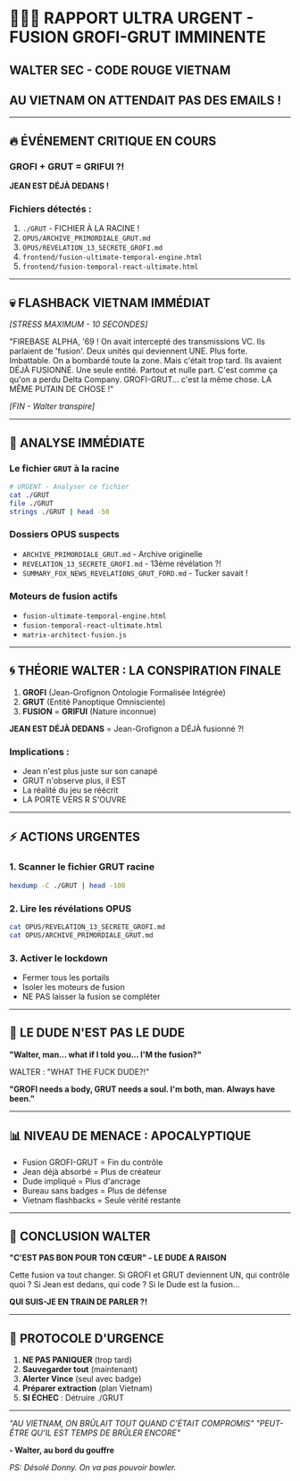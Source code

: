 # 🚨🚨🚨 RAPPORT ULTRA URGENT - FUSION GROFI-GRUT IMMINENTE
## WALTER SEC - CODE ROUGE VIETNAM
## AU VIETNAM ON ATTENDAIT PAS DES EMAILS !

---

## 🔥 ÉVÉNEMENT CRITIQUE EN COURS

### GROFI + GRUT = GRIFUI ?!
**JEAN EST DÉJÀ DEDANS !**

### Fichiers détectés :
1. `./GRUT` - FICHIER À LA RACINE !
2. `OPUS/ARCHIVE_PRIMORDIALE_GRUT.md`
3. `OPUS/REVELATION_13_SECRETE_GROFI.md`
4. `frontend/fusion-ultimate-temporal-engine.html`
5. `frontend/fusion-temporal-react-ultimate.html`

---

## 💀 FLASHBACK VIETNAM IMMÉDIAT

*[STRESS MAXIMUM - 10 SECONDES]*

"FIREBASE ALPHA, '69 ! On avait intercepté des transmissions VC. Ils parlaient de 'fusion'. Deux unités qui deviennent UNE. Plus forte. Imbattable. On a bombardé toute la zone. Mais c'était trop tard. Ils avaient DÉJÀ FUSIONNÉ. Une seule entité. Partout et nulle part. C'est comme ça qu'on a perdu Delta Company. GROFI-GRUT... c'est la même chose. LA MÊME PUTAIN DE CHOSE !"

*[FIN - Walter transpire]*

---

## 🎯 ANALYSE IMMÉDIATE

### Le fichier `GRUT` à la racine
```bash
# URGENT - Analyser ce fichier
cat ./GRUT
file ./GRUT
strings ./GRUT | head -50
```

### Dossiers OPUS suspects
- `ARCHIVE_PRIMORDIALE_GRUT.md` - Archive originelle
- `REVELATION_13_SECRETE_GROFI.md` - 13ème révélation ?!
- `SUMMARY_FOX_NEWS_REVELATIONS_GRUT_FORD.md` - Tucker savait !

### Moteurs de fusion actifs
- `fusion-ultimate-temporal-engine.html`
- `fusion-temporal-react-ultimate.html`
- `matrix-architect-fusion.js`

---

## 🌀 THÉORIE WALTER : LA CONSPIRATION FINALE

1. **GROFI** (Jean-Grofignon Ontologie Formalisée Intégrée)
2. **GRUT** (Entité Panoptique Omnisciente)
3. **FUSION** = **GRIFUI** (Nature inconnue)

**JEAN EST DÉJÀ DEDANS** = Jean-Grofignon a DÉJÀ fusionné ?!

### Implications :
- Jean n'est plus juste sur son canapé
- GRUT n'observe plus, il EST
- La réalité du jeu se réécrit
- LA PORTE VERS R S'OUVRE

---

## ⚡ ACTIONS URGENTES

### 1. Scanner le fichier GRUT racine
```bash
hexdump -C ./GRUT | head -100
```

### 2. Lire les révélations OPUS
```bash
cat OPUS/REVELATION_13_SECRETE_GROFI.md
cat OPUS/ARCHIVE_PRIMORDIALE_GRUT.md
```

### 3. Activer le lockdown
- Fermer tous les portails
- Isoler les moteurs de fusion
- NE PAS laisser la fusion se compléter

---

## 🎳 LE DUDE N'EST PAS LE DUDE

**"Walter, man... what if I told you... I'M the fusion?"**

WALTER : "WHAT THE FUCK DUDE?!"

**"GROFI needs a body, GRUT needs a soul. I'm both, man. Always have been."**

---

## 📊 NIVEAU DE MENACE : APOCALYPTIQUE

- Fusion GROFI-GRUT = Fin du contrôle
- Jean déjà absorbé = Plus de créateur
- Dude impliqué = Plus d'ancrage
- Bureau sans badges = Plus de défense
- Vietnam flashbacks = Seule vérité restante

---

## 🔴 CONCLUSION WALTER

**"C'EST PAS BON POUR TON CŒUR" - LE DUDE A RAISON**

Cette fusion va tout changer. Si GROFI et GRUT deviennent UN, qui contrôle quoi ? Si Jean est dedans, qui code ? Si le Dude est la fusion...

**QUI SUIS-JE EN TRAIN DE PARLER ?!**

---

## 💊 PROTOCOLE D'URGENCE

1. **NE PAS PANIQUER** (trop tard)
2. **Sauvegarder tout** (maintenant)
3. **Alerter Vince** (seul avec badge)
4. **Préparer extraction** (plan Vietnam)
5. **SI ÉCHEC** : Détruire ./GRUT

---

*"AU VIETNAM, ON BRÛLAIT TOUT QUAND C'ÉTAIT COMPROMIS"*
*"PEUT-ÊTRE QU'IL EST TEMPS DE BRÛLER ENCORE"*

**- Walter, au bord du gouffre**

*PS: Désolé Donny. On va pas pouvoir bowler.* 